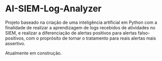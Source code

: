 # AI-SIEM-Log-Analyzer

Projeto baseado na criação de uma inteligência artificial em Python com a finalidade de realizar a aprendizagem de logs recebidos de atividades no SIEM, e realizar a diferenciação de alertas positivos para alertas falso-positivos, com o proprósito de tornar o tratamento para reais alertas mais assertivo.

Atualmente em construção.
